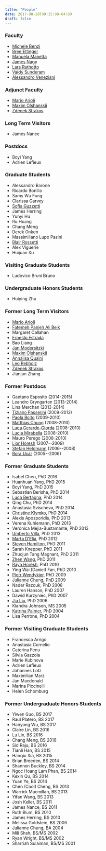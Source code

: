 ```yaml
---
title: "People"
date: 2017-08-28T09:35:08-04:00
draft: false
---
```


### Faculty
- [Michele Benzi](http://www.mathcs.emory.edu/~benzi)
- [Bree Ettinger](http://www.mathcs.emory.edu/~betting/)
- [Manuela Manetta](http://mannalela.wixsite.com/manuelamanetta)
- [James Nagy](http://www.mathcs.emory.edu/~nagy)
- [Lars Ruthotto](http://www.mathcs.emory.edu/~lruthot)
- [Vaidy Sunderam](http://www.mathcs.emory.edu/~vss)
- [Alessandro Veneziani](http://www.mathcs.emory.edu/~ale)

### Adjunct Faculty
- [Mario Arioli](http://www.numerical.rl.ac.uk/people/marioli/marioli.html)
- [Maxim Olshanskii](http://www.math.uh.edu/~molshan/)
- [Zdenek Strakos](http://www.cs.cas.cz/~strakos)

### Long Term Visitors
-  James Nance

### Postdocs
- Boyi Yang
- Adrien Lefieux

### Graduate Students
- Alessandro Barone
- Ricardo Bonilla
- Samy Wu Fung
- Clarissa Garvey
- [Sofia Guzzetti](http://www.mathcs.emory.edu/~sguzze2/)
- James Herring
- Yunyi Hu
- Ru Huang
- Chang Meng
- Derek Onken
- Massimiliano Lupo Pasini
- [Blair Rossetti](http://blairrossetti.com/)
- Alex Viguerie
- Huijuan Xu

### Visiting Graduate Students
- Ludovico Bruni Bruno

### Undergraduate Honors Students
- Huiying Zhu

### Former Long Term Visitors
- [Mario Arioli](http://www.numerical.rl.ac.uk/people/marioli/marioli.html)
- [Fatemeh Panjeh Ali Beik](http://beik.faculty.vru.ac.ir)
- Margaret Callahan
- [Ernesto Estrada](http://www.estradalab.org)
- Bao Liang
- [Jan Modersitzki](http://www.mic.uni-luebeck.de/people/jan-modersitzki.html)
- [Maxim Olshanskii](http://www.math.uh.edu/~molshan/)
- [Annalisa Quaini](http://math.uh.edu/~quaini/)
- [Leo Rebholz](http://www.math.clemson.edu/~rebholz/)
- [Zdenek Strakos](http://www.cs.cas.cz/~strakos)
- Jianjun Zhang

### Former Postdocs
- Gaetano Esposito (2014-2015)
- Leandro Gryngarten (2013-2014)
- Lina Merchan (2013-2014)
- [Tiziano Passerini](http://tizianopasserini.weebly.com) (2009-2013)
- [Paola Boito](http://www.unilim.fr/pages_perso/paola.boito/index_en.html) (2009-2010)
- [Matthias Chung](http://www.math.vt.edu/people/mcchung/) (2008-2010)
- [Luca Gerardo-Giorda](http://www.bcamath.org/en/people/gerardo-giorda) (2008-2010)
- [Lucia Mirabella](http://luciamirabella.weebly.com/) (2008-2010)
- Mauro Perego (2008-2010)
- [Lior Horesh](http://www.wix.com/supermanW/Lior-Horesh-Webpage) (2007--2009)
- [Stefan Heldmann](https://www.mic.uni-luebeck.de/people/stefan-heldmann.html) (2006--2008)
- [Bora Ucar](http://perso.ens-lyon.fr/bora.ucar/) (2005--2006)

### Former Graduate Students
- Isabel Chen, PhD 2016
- Huanhuan Yang, PhD 2015
- Boyi Yang, PhD 2015
- Sebastian Berisha, PhD 2014
- [Luca Bertagna](http://www.mathcs.emory.edu/~lbertag/index.html), PhD 2014
- Qing Chu, PhD 2014
- Anastasia Svischeva, PhD 2014
- [Christine Klymko](http://www.christineklymko.com), PhD 2014
- Alexis Aposporidis, PhD 2013
- Verena Kuhlemann, PhD 2013
- Veronica Mejia-Bustamante, PhD 2013
- [Umberto Villa](http://users.ices.utexas.edu/~uvilla/), PhD 2013
- [Marta D'Elia](http://sites.google.com/site/martadeliawebsite/), PhD 2012
- [Steven Hamilton](http://www.ornl.gov/sci/nsed/rnsd/rt/staff.shtml), PhD 2011
- Sarah Knepper, PhD 2011
- Zhuojun Tang Magnant, PhD 2011
- [Zhen Wang](https://sites.google.com/site/zhenwanghomepage/), PhD 2011
- [Raya Horesh](http://www.wix.com/rayasch/my-homepage), PhD 2010
- Ying Wai (Daniel) Fan, PhD 2010
- [Piotr Wendykier](http://sites.google.com/site/piotrwendykier/), PhD 2009
- [Julianne Chung](http://www.math.vt.edu/people/jmchung/), PhD 2009
- Nader Razouk, PhD 2008
- Lauren Hanson, PhD 2007
- Dawid Kurzyniec, PhD 2007
- [Jia Liu](http://www.uwf.edu/jliu), PhD 2006
- Kiandra Johnson, MS 2005
- [Katrina Palmer](http://www.mathsci.appstate.edu/~kmp), PhD 2004
- Lisa Perrone, PhD 2004

### Former Visiting Graduate Students
- Francesca Arrigo
- Anastasia Cornelio
- Caterina Fenu
- Silvia Gazzola
- Marie Kubinova
- Adrien Lefieux
- Johannes Lotz
- Maximilian Marz
- Jan Macdonald
- Marina Piccinelli
- Helen Schomburg

### Former Undergraduate Honors Students
- Yiwen Guo, BS 2017
- Raul Platero, BS 2017
- Hanyong Wu, BS 2017
- Claire Lin, BS 2016
- Lu Lin, BS 2016
- Chang Meng, BS 2016
- Sid Raju, BS 2016
- Tianli Han, BS 2015
- Hanqiu Xia, BS 2015
- Brian Breeden, BS 2014
- Shannon Buckley, BS 2014
- Ngoc Hoang Lam Phan, BS 2014
- Kexin Qu, BS 2014
- Yuan Ye, BS 2014
- Chen (Cool) Cheng, BS 2013
- Warrick Macmillan, BS 2013
- Yifan Wang, BS 2013
- Josh Keller, BS 2011
- James Nance, BS 2011
- Ruth Blum, BS 2010
- James Herring, BS 2010
- Melissa Goldstein, BS 2006
- Julianne Chung, BA 2004
- Mili Shah, BS/MS 2002
- Ryan Wright, BS/MS 2002
- Sharriah Sulaiman, BS/MS 2001


